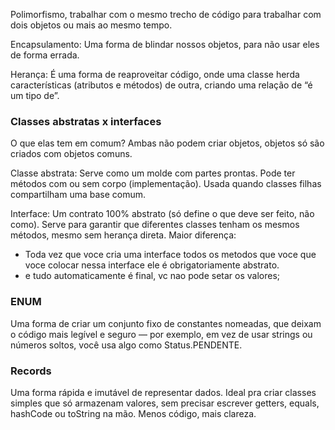 Polimorfismo, trabalhar com o mesmo trecho de código para trabalhar com dois objetos ou mais ao mesmo tempo.

Encapsulamento: Uma forma de blindar nossos objetos, para não usar eles de forma errada.

Herança: É uma forma de reaproveitar código, onde uma classe herda características (atributos e métodos) de outra, criando uma relação de “é um tipo de”.


### Classes abstratas x interfaces
O que elas tem em comum?
Ambas não podem criar objetos, objetos só são criados com objetos comuns.

Classe abstrata: Serve como um molde com partes prontas. Pode ter métodos com ou sem corpo (implementação). Usada quando classes filhas compartilham uma base comum.

Interface: Um contrato 100% abstrato (só define o que deve ser feito, não como). Serve para garantir que diferentes classes tenham os mesmos métodos, mesmo sem herança direta.
Maior diferença: 
- Toda vez que voce cria uma interface todos os metodos que voce que voce colocar nessa interface ele é obrigatoriamente abstrato.
- e tudo automaticamente é final, vc nao pode setar os valores;

### ENUM
Uma forma de criar um conjunto fixo de constantes nomeadas, 
que deixam o código mais legível e seguro — por exemplo, em vez de usar strings ou números soltos, 
você usa algo como Status.PENDENTE.

### Records
Uma forma rápida e imutável de representar dados. Ideal pra criar classes simples que só armazenam
valores, sem precisar escrever getters, 
equals, hashCode ou toString na mão. Menos código, mais clareza.

